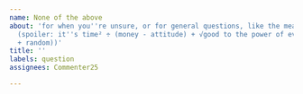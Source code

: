 ```yaml
---
name: None of the above
about: 'for when you''re unsure, or for general questions, like the meaning of life.
  (spoiler: it''s time² ÷ (money - attitude) + √good to the power of evil ÷ (idea
  + random))'
title: ''
labels: question
assignees: Commenter25

---
```



